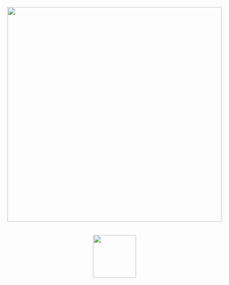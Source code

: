 <div id="header" align="center">
  <img src="https://i.giphy.com/media/v1.Y2lkPTc5MGI3NjExbmJ2eDhreTQ0MnN6cnUwM2RxNWI0eWFiejcyOHZtaWw1Nzg2YnozMCZlcD12MV9pbnRlcm5hbF9naWZfYnlfaWQmY3Q9Zw/t6sQ0qtAwcI9y8mZ9w/giphy.gif" width="500"/>
</div>
<br>
<p align="center">
  <a href="https://skillicons.dev">
    <img src="https://skillicons.dev/icons?i=py" width="100"/>
  </a>
</p>
